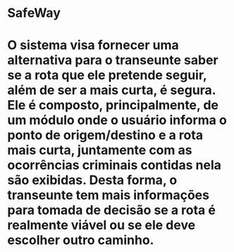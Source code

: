 # SafeWay
    
# O sistema visa fornecer uma alternativa para o transeunte saber se a rota que ele pretende seguir, além de ser a mais curta, é segura. Ele é composto, principalmente, de um módulo onde o usuário informa o ponto de origem/destino e a rota mais curta, juntamente com as ocorrências criminais contidas nela são exibidas. Desta forma, o transeunte tem mais informações para tomada de decisão se a rota é realmente viável ou se ele deve escolher outro caminho.
